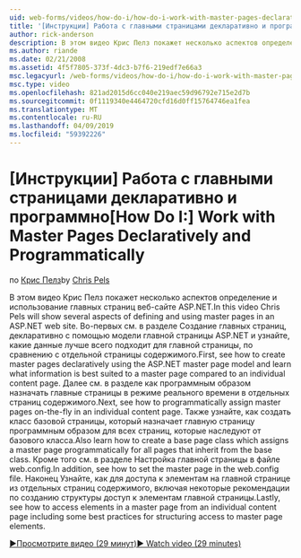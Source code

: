 ```yaml
---
uid: web-forms/videos/how-do-i/how-do-i-work-with-master-pages-declaratively-and-programmatically
title: '[Инструкции] Работа с главными страницами декларативно и программно | Документация Майкрософт'
author: rick-anderson
description: В этом видео Крис Пелз покажет несколько аспектов определение и использование главных страниц веб-сайте ASP.NET. Во-первых см. в разделе Создание главных страниц declarati...
ms.author: riande
ms.date: 02/21/2008
ms.assetid: 4f5f7805-373f-4dc3-b7f6-219edf7e66a3
msc.legacyurl: /web-forms/videos/how-do-i/how-do-i-work-with-master-pages-declaratively-and-programmatically
msc.type: video
ms.openlocfilehash: 821ad2015d6cc040e219aec59d96792e715e2d7b
ms.sourcegitcommit: 0f1119340e4464720cfd16d0ff15764746ea1fea
ms.translationtype: MT
ms.contentlocale: ru-RU
ms.lasthandoff: 04/09/2019
ms.locfileid: "59392226"
---
```

# <a name="how-do-i-work-with-master-pages-declaratively-and-programmatically"></a><span data-ttu-id="f9c63-104">[Инструкции] Работа с главными страницами декларативно и программно</span><span class="sxs-lookup"><span data-stu-id="f9c63-104">[How Do I:] Work with Master Pages Declaratively and Programmatically</span></span>

<span data-ttu-id="f9c63-105">по [Крис Пелз](https://twitter.com/chrispels)</span><span class="sxs-lookup"><span data-stu-id="f9c63-105">by [Chris Pels](https://twitter.com/chrispels)</span></span>

<span data-ttu-id="f9c63-106">В этом видео Крис Пелз покажет несколько аспектов определение и использование главных страниц веб-сайте ASP.NET.</span><span class="sxs-lookup"><span data-stu-id="f9c63-106">In this video Chris Pels will show several aspects of defining and using master pages in an ASP.NET web site.</span></span> <span data-ttu-id="f9c63-107">Во-первых см. в разделе Создание главных страниц, декларативно с помощью модели главной страницы ASP.NET и узнайте, какие данные лучше всего подходит для главной страницы, по сравнению с отдельной страницы содержимого.</span><span class="sxs-lookup"><span data-stu-id="f9c63-107">First, see how to create master pages declaratively using the ASP.NET master page model and learn what information is best suited to a master page compared to an individual content page.</span></span> <span data-ttu-id="f9c63-108">Далее см. в разделе как программным образом назначать главные страницы в режиме реального времени в отдельных страниц содержимого.</span><span class="sxs-lookup"><span data-stu-id="f9c63-108">Next, see how to programmatically assign master pages on-the-fly in an individual content page.</span></span> <span data-ttu-id="f9c63-109">Также узнайте, как создать класс базовой страницы, который назначает главную страницу программным образом для всех страниц, которые наследуют от базового класса.</span><span class="sxs-lookup"><span data-stu-id="f9c63-109">Also learn how to create a base page class which assigns a master page programmatically for all pages that inherit from the base class.</span></span> <span data-ttu-id="f9c63-110">Кроме того см. в разделе Настройка главной страницы в файле web.config.</span><span class="sxs-lookup"><span data-stu-id="f9c63-110">In addition, see how to set the master page in the web.config file.</span></span> <span data-ttu-id="f9c63-111">Наконец Узнайте, как для доступа к элементам на главной странице из отдельных страниц содержимого, включая некоторые рекомендации по созданию структуры доступ к элементам главной страницы.</span><span class="sxs-lookup"><span data-stu-id="f9c63-111">Lastly, see how to access elements in a master page from an individual content page including some best practices for structuring access to master page elements.</span></span>

[<span data-ttu-id="f9c63-112">&#9654;Просмотрите видео (29 минут)</span><span class="sxs-lookup"><span data-stu-id="f9c63-112">&#9654; Watch video (29 minutes)</span></span>](https://channel9.msdn.com/Blogs/ASP-NET-Site-Videos/how-do-i-work-with-master-pages-declaratively-and-programmatically)
